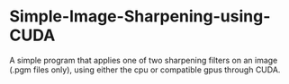 # Simple-Image-Sharpening-using-CUDA
A simple program that applies one of two sharpening filters on an image (.pgm files only), using either the cpu or compatible gpus through CUDA.
